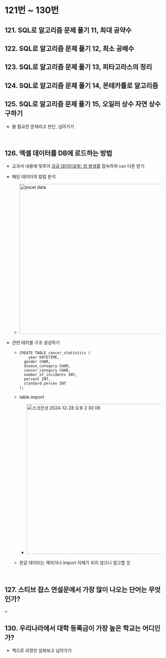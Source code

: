 # 121번 ~ 130번

## 121. SQL로 알고리즘 문제 풀기 11, 최대 공약수

## 122. SQL로 알고리즘 문제 풀기 12, 최소 공배수

## 123. SQL로 알고리즘 문제 풀기 13, 피타고라스의 정리

## 124. SQL로 알고리즘 문제 풀기 14, 몬테카를로 알고리즘

## 125. SQL로 알고리즘 문제 풀기 15, 오일러 상수 자연 상수 구하기

- 불 필요한 문제라고 판단, 넘어가기

<br />

## 126. 엑셀 데이터를 DB에 로드하는 방법

- 교과서 내용에 맞추어 <a href="https://www.data.go.kr/data/15009644/fileData.do">공공 데이터포털: 암 발생률</a> 접속하여 csv 다운 받기

- 해당 데이터의 칼럼 분석

  - <img width="482" alt="excel data" src="https://github.com/user-attachments/assets/b312a8e5-54bc-4199-812e-ab3ea2412ffe" />

- 관련 테이블 구조 생성하기

  - ```mysql
    CREATE TABLE cancer_statistics (
    	year DATETIME,
      gender CHAR,
      diease_category CHAR,
      cancer_category CHAR,
      number_of_incidents INT,
      percent INT,
      standard_percen INT
    );
    ```

  - table import

    - <img width="482" alt="스크린샷 2024-12-28 오후 2 30 06" src="https://github.com/user-attachments/assets/e3f29477-897a-4271-8cf6-cf0dea2ed47b" />

  - 한글 데이터는 깨지거나 import 자체가 되지 않으니 참고할 것

<br />

## 127. 스티브 잡스 연설문에서 가장 많이 나오는 단어는 무엇인가?

~

## 130. 우리나라에서 대학 등록금이 가장 높은 학교는 어디인가?

- 책으로 과정만 살펴보고 넘어가기
